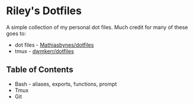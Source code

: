 # Riley's Dotfiles

A simple collection of my personal dot files. Much credit for many of these goes to:

* dot files - [Mathiasbynes/dotfiles](https://github.com/mathiasbynens/dotfiles)
* tmux - [dwmkerr/dotfiles](https://github.com/dwmkerr/dotfiles/blob/main/tmux/tmux.conf)

## Table of Contents
* Bash - aliases, exports, functions, prompt
* Tmux
* Git
